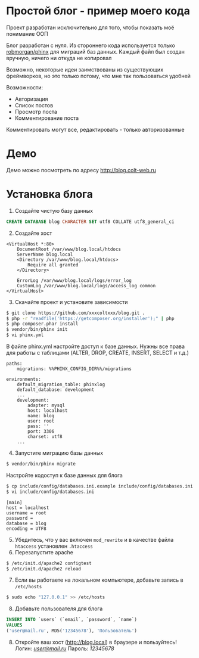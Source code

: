 # Простой блог - пример моего кода
Проект разработан исключительно для того, чтобы показать моё понимание ООП

Блог разработан с нуля. Из стороннего кода используется только [robmorgan/phinx](https://github.com/robmorgan/phinx) для миграций баз данных. Каждый файл был создан вручную, ничего ни откуда не копировал

Возможно, некоторые идеи заимствованы из существующих фреймворков, но это только потому, что мне так пользоваться удобней

Возможности:
* Авторизация
* Список постов
* Просмотр поста
* Комментирование поста

Комментировать могут все, редактировать - только авторизованные
# Демо
Демо можно посмотреть по адресу <a href="http://blog.colt-web.ru" target="_blank">http://blog.colt-web.ru</a>
# Установка блога
1. Создайте чистую базу данных
```sql
CREATE DATABASE blog CHARACTER SET utf8 COLLATE utf8_general_ci
```
2. Создайте хост
```
<VirtualHost *:80>
    DocumentRoot /var/www/blog.local/htdocs
    ServerName blog.local
    <Directory /var/www/blog.local/htdocs>
        Require all granted
    </Directory>

    ErrorLog /var/www/blog.local/logs/error_log
    CustomLog /var/www/blog.local/logs/access_log common
</VirtualHost>
```
3. Скачайте проект и установите зависимости
```sh
$ git clone https://github.com/xxxcoltxxx/blog.git .
$ php -r "readfile('https://getcomposer.org/installer');" | php
$ php composer.phar install
$ vendor/bin/phinx init
$ vi phinx.yml
```
В файле phinx.yml настройте доступ к базе данных. Нужны все права для работы с таблицами (ALTER, DROP, CREATE, INSERT, SELECT и т.д.)
```
paths:
    migrations: %%PHINX_CONFIG_DIR%%/migrations

environments:
    default_migration_table: phinxlog
    default_database: development
    ...
    development:
        adapter: mysql
        host: localhost
        name: blog
        user: root
        pass: ''
        port: 3306
        charset: utf8
    ...
```

4. Запустите миграцию базы данных
```sh
$ vendor/bin/phinx migrate
```
Настройте кодоступ к базе данных для блога
```sh
$ cp include/config/databases.ini.example include/config/databases.ini
$ vi include/config/databases.ini
```
```
[main]
host = localhost
username = root
password =
database = blog
encoding = UTF8
```
5. Убедитесь, что у вас включен `mod_rewrite` и в качестве файла `htaccess` установлен `.htaccess`
6. Перезапустите apache
```sh
$ /etc/init.d/apache2 configtest
$ /etc/init.d/apache2 reload
```
7. Если вы работаете на локальном компьютере, добавьте запись в `/etc/hosts`
```sh
$ sudo echo "127.0.0.1" >> /etc/hosts
```
8. Добавьте пользователя для блога
```sql
INSERT INTO `users` (`email`, `password`, `name`)
VALUES
('user@mail.ru', MD5('12345678'), 'Пользователь')
```
8. Откройте ваш хост (http://blog.local) в браузере и пользуйтесь!
Логин: *user@mail.ru*
Пароль: *12345678*
